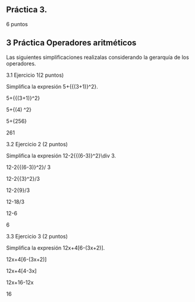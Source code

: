 ## Práctica 3. 

6 puntos

## 3 Práctica Operadores aritméticos

Las siguientes simplificaciones realizalas considerando la gerarquía de los operadores.

3.1 Ejercicio 1(2 puntos)

Simplifica la expresión 5+{{(3+1)}^2}.

5+{{(3+1)}^2}

5+{(4) ^2}

5+{256}

261



3.2 Ejercicio 2 (2 puntos)

Simplifica la expresión 12-2{{(6-3)}^2}\div 3.

12-2{{(6-3)}^2}/ 3

12-2{{3}^2}/3

12-2{9}/3

12-18/3

12-6

6



3.3 Ejercicio 3 (2 puntos)

Simplifica la expresión 12x+4[6-(3x+2)].

12x+4[6-(3x+2)]

12x+4[4-3x]

12x+16-12x

16

